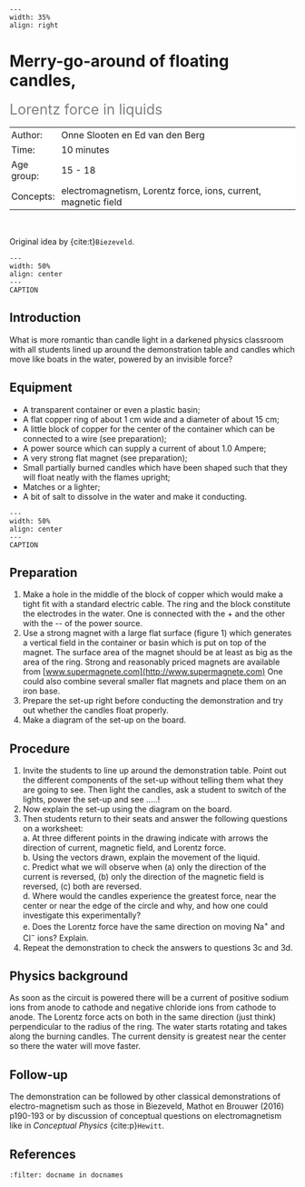 ```{figure} ../../figures/ready.png
---
width: 35%
align: right
```

# Merry-go-around of floating candles, 
<span style="font-size: 25px; color: gray;">Lorentz force in liquids</span>


<table style="width: 100%; border-collapse: collapse; border: none;">
    <tr style="background-color: white;"> 
        <td style="text-align: left; padding: 3px; border: none;">Author:</td>
        <td style="text-align: left; padding: 3px; border: none;">Onne Slooten en Ed van den Berg</td>
    </tr>
    <tr style="background-color: white;">
        <td style="text-align: left; padding: 3px; border: none;">Time:</td>
        <td style="text-align: left; padding: 3px; border: none;">10 minutes</td>
    </tr>
    <tr style="background-color: white;">
        <td style="text-align: left; padding: 3px; border: none;">Age group:</td>
        <td style="text-align: left; padding: 3px; border: none;">15 - 18</td>
    </tr>
    <tr style="background-color: white;">
        <td style="text-align: left; padding: 3px; border: none;">Concepts:</td>
        <td style="text-align: left; padding: 3px; border: none;">electromagnetism, Lorentz force, ions, current, magnetic field</td>
    </tr>
</table><br>


Original idea by {cite:t}`Biezeveld`.

```{figure} demo19_figure1.JPG
---
width: 50%
align: center
---
CAPTION
```

## Introduction
What is more romantic than candle light in a darkened physics classroom with all students lined up around the demonstration table and candles which move like boats in the water, powered by an invisible force? 

## Equipment

* A transparent container or even a plastic basin;
* A flat copper ring of about 1 cm wide and a diameter of about 15 cm;
* A little block of copper for the center of the container which can be connected to a wire (see preparation);
* A power source which can supply a current of about 1.0 Ampere;
* A very strong flat magnet (see preparation);
* Small partially burned candles which have been shaped such that they will float neatly with the flames upright;
* Matches or a lighter;
* A bit of salt to dissolve in the water and make it conducting.

```{figure} demo19_figure2.jpg
---
width: 50%
align: center
---
CAPTION
```

## Preparation
1. Make a hole in the middle of the block of copper which would make a tight fit with a standard electric cable. The ring and the block constitute the electrodes in the water. One is connected with the + and the other with the -- of the power source.
2. Use a strong magnet with a large flat surface (figure 1) which
generates a vertical field in the container or basin which is put on top of the magnet. The surface area of the magnet should be at least as big as the area of the ring. Strong and reasonably priced magnets are available from [www.supermagnete.com](http://www.supermagnete.com) One could also combine several smaller flat magnets and place them on an iron base.
3. Prepare the set-up right before conducting the demonstration and try out whether the candles float properly.
4. Make a diagram of the set-up on the board.

## Procedure

1.  Invite the students to line up around the demonstration table. Point out the different components of the set-up without telling them what they are going to see. Then light the candles, ask a student to switch of the lights, power the set-up and see .....!
2.  Now explain the set-up using the diagram on the board.
3.  Then students return to their seats and answer the following questions on a worksheet:\
    a.  At three different points in the drawing indicate with arrows
        the direction of current, magnetic field, and Lorentz force.\
    b.  Using the vectors drawn, explain the movement of the liquid.\
    c.  Predict what we will observe when (a) only the direction of the
        current is reversed, (b) only the direction of the magnetic field
        is reversed, (c) both are reversed.\
    d.  Where would the candles experience the greatest force, near the
        center or near the edge of the circle and why, and how one could
        investigate this experimentally?\
    e.  Does the Lorentz force have the same direction on moving Na$^+$
        and Cl$^-$ ions? Explain.
4.  Repeat the demonstration to check the answers to questions 3c and
    3d.


## Physics background

As soon as the circuit is powered there will be a current of positive sodium ions from anode to cathode and negative chloride ions from cathode to anode. The Lorentz force acts on both in the same direction (just think) perpendicular to the radius of the ring. The water starts rotating and takes along the burning candles. The current density is greatest near the center so there the water will move faster.


## Follow-up

The demonstration can be followed by other classical demonstrations of
electro-magnetism such as those in Biezeveld, Mathot en Brouwer (2016)
p190-193 or by discussion of conceptual questions on electromagnetism
like in *Conceptual Physics* {cite:p}`Hewitt`.

## References
```{bibliography}
:filter: docname in docnames
```
